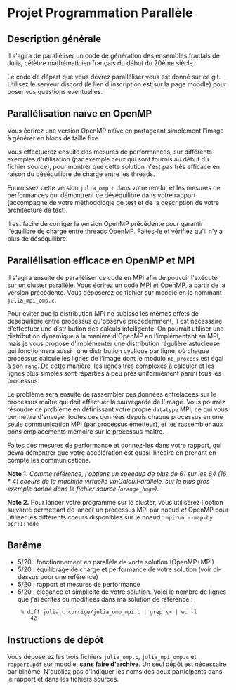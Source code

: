 # Projet Programmation Parallèle

## Description générale

Il s'agira de paralléliser un code de génération des ensembles fractals
de Julia, célèbre mathématicien français du début du 20ème siècle.

Le code de départ que vous devrez paralléliser vous est donné sur ce git.
Utilisez le serveur discord (le lien d'inscription est sur la page moodle)
pour poser vos questions éventuelles.

## Parallélisation naïve en OpenMP

Vous écrirez une version OpenMP naïve en partageant simplement l'image à
générer en blocs de taille fixe.

Vous effectuerez ensuite des mesures de performances, sur différents exemples
d'utilisation (par exemple ceux qui sont fournis au début du fichier source),
pour montrer que cette solution n'est pas très efficace en raison du
déséquilibre de charge entre les threads.

Fournissez cette version `julia_omp.c` dans votre rendu, et les mesures de
performances qui démontrent ce déséquilibre dans votre rapport
(accompagné de votre méthodologie de test et de la description de votre
architecture de test).

Il est facile de corriger la version OpenMP précédente pour garantir
l'équilibre de charge entre threads OpenMP. Faites-le et vérifiez qu'il n'y
a plus de déséquilibre.

## Parallélisation efficace en OpenMP et MPI

Il s'agira ensuite de paralléliser ce code en MPI afin de pouvoir l'exécuter
sur un cluster parallèle.
Vous écrirez un code MPI *et* OpenMP, à partir de la version précédente.
Vous déposerez ce fichier sur moodle en le nommant `julia_mpi_omp.c`.

Pour éviter que la distribution MPI ne subisse les mêmes effets de déséquilibre
entre processus qu'observé précédemment, il est nécessaire d'effectuer
une distribution des calculs intelligente. On pourrait utiliser une
distribution dynamique à la manière d'OpenMP en l'implémentant en MPI,
mais je vous propose d'implémenter une distribution régulière astucieuse qui
fonctionnera aussi : une distribution cyclique par ligne,
où chaque processus calcule les lignes de l'image dont le modulo
`nb_process` est égal à son `rang`. De cette manière, les lignes très complexes
à calculer et les lignes plus simples sont réparties à peu près uniformément
parmi tous les processus.

Le problème sera ensuite de rassembler ces données entrelacées sur le processus
maître qui doit effectuer la sauvegarde de l'image. Vous pourrez résoudre ce
problème en définissant votre propre `datatype` MPI, ce qui vous permettra
d'envoyer toutes ces données depuis chaque processus en une seule
communication MPI (par processus émetteur), et les rassembler aux bons
emplacements mémoire sur le processus maître.

Faites des mesures de performance et donnez-les dans votre rapport,
qui devra démontrer que votre accélération est quasi-linéaire en prenant en
compte les communications.

**Note 1.**
*Comme référence, j'obtiens un speedup de plus de 61 sur les 64 (16 * 4) coeurs
de la machine virtuelle vmCalculParallele, sur le plus gros exemple donné dans
le fichier source (`orange_huge`)*.

**Note 2.**
Pour lancer votre programme sur le cluster,
vous utiliserez l'option suivante permettant de lancer un
processus MPI par noeud *et* OpenMP pour utiliser les différents coeurs
disponibles sur le noeud : `mpirun --map-by ppr:1:node`


## Barême

* 5/20 : fonctionnement en parallèle de vorte solution (OpenMP+MPI)
* 5/20 : équilibrage de charge et performance de votre solution (voir ci-dessus pour une référence)
* 5/20 : rapport et mesures de performance
* 5/20 : élégance et simplicité de votre solution.
Voici le nombre de lignes que j'ai écrites ou modifiées dans ma solution de référence :
  ```
   % diff julia.c corrige/julia_omp_mpi.c | grep \> | wc -l
      42
  ```

## Instructions de dépôt

Vous déposerez les trois fichiers `julia_omp.c`, `julia_mpi_omp.c` et
`rapport.pdf` sur moodle, **sans faire d'archive**.
Un seul dépôt est nécessaire par binôme. N'oubliez pas d'indiquer les noms des
deux participants dans le rapport et dans les fichiers sources.
